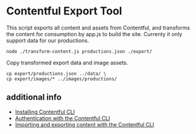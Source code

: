 # Contentful Export Tool

This script exports all content and assets from Contentful, and transforms the content for consumption by app.js to build the site. Currenty it only support data for our productions.

```
node ./transform-content.js productions.json ./export/
```

Copy transformed export data and image assets.

```
cp export/productions.json ../data/ \
cp export/images/* ../images/productions/
```

## additional info

- [Installing Contentful CLI](https://www.contentful.com/developers/docs/tutorials/cli/installation/)
- [Authentication with the Contentful CLI](https://www.contentful.com/developers/docs/tutorials/cli/authentication/)
- [Importing and exporting content with the Contentful CLI](https://www.contentful.com/developers/docs/tutorials/cli/import-and-export/)


